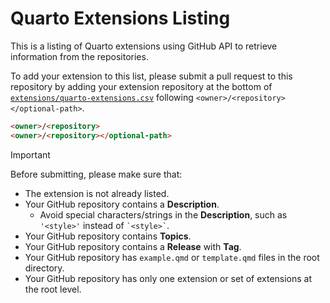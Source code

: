 # Quarto Extensions Listing

This is a listing of Quarto extensions using GitHub API to retrieve information from the repositories.

To add your extension to this list, please submit a pull request to this repository by adding your extension repository at the bottom of [`extensions/quarto-extensions.csv`](https://github.com/mcanouil/quarto-extensions/edit/main/extensions/quarto-extensions.csv) following `<owner>/<repository></optional-path>`.

```md
<owner>/<repository>
<owner>/<repository></optional-path>
```

> [!IMPORTANT]
> Before submitting, please make sure that:
>
> - The extension is not already listed.
> - Your GitHub repository contains a **Description**.
>   - Avoid special characters/strings in the **Description**, such as `'<style>'` instead of `` `<style>` ``.
> - Your GitHub repository contains **Topics**.
> - Your GitHub repository contains a **Release** with **Tag**.
> - Your GitHub repository has `example.qmd` or `template.qmd` files in the root directory.
> - Your GitHub repository has only one extension or set of extensions at the root level.

